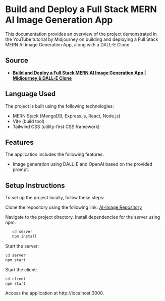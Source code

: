 # Build and Deploy a Full Stack MERN AI Image Generation App

This documentation provides an overview of the project demonstrated in the YouTube tutorial by Midjourney on building and deploying a Full Stack MERN AI Image Generation App, along with a DALL-E Clone.

## Source

- **[Build and Deploy a Full Stack MERN AI Image Generation App | Midjourney & DALL-E Clone](https://www.youtube.com/watch?v=EyIvuigqDoA&t=7105s)**

## Language Used

The project is built using the following technologies:

- MERN Stack (MongoDB, Express.js, React, Node.js)
- Vite (build tool)
- Tailwind CSS (utility-first CSS framework)

## Features

The application includes the following features:

- Image generation using DALL-E and OpenAI based on the provided prompt.

## Setup Instructions

To set up the project locally, follow these steps:

Clone the repository using the following link: [AI-Image Repository](https://github.com/Ravkeerat02/AI-Image)

Navigate to the project directory.
Install dependencies for the server using npm:
```sh
   cd server
   npm install
```
Start the server:
```sh
cd server
npm start
```
Start the client:
```sh
cd client
npm start
```
Access the application at http://localhost:3000.
